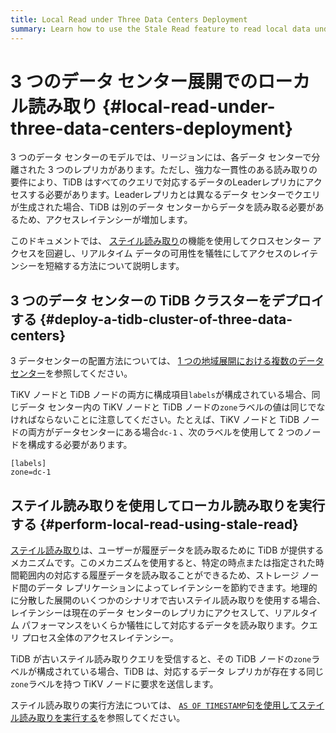 ```yaml
---
title: Local Read under Three Data Centers Deployment
summary: Learn how to use the Stale Read feature to read local data under three DCs deployment and thus reduce cross-center requests.
---
```


# 3 つのデータ センター展開でのローカル読み取り {#local-read-under-three-data-centers-deployment}

3 つのデータ センターのモデルでは、リージョンには、各データ センターで分離された 3 つのレプリカがあります。ただし、強力な一貫性のある読み取りの要件により、TiDB はすべてのクエリで対応するデータのLeaderレプリカにアクセスする必要があります。Leaderレプリカとは異なるデータ センターでクエリが生成された場合、TiDB は別のデータ センターからデータを読み取る必要があるため、アクセスレイテンシーが増加します。

このドキュメントでは、 [ステイル読み取り](/stale-read.md)の機能を使用してクロスセンター アクセスを回避し、リアルタイム データの可用性を犠牲にしてアクセスのレイテンシーを短縮する方法について説明します。

## 3 つのデータ センターの TiDB クラスターをデプロイする {#deploy-a-tidb-cluster-of-three-data-centers}

3 データセンターの配置方法については、 [1 つの地域展開における複数のデータセンター](/multi-data-centers-in-one-city-deployment.md)を参照してください。

TiKV ノードと TiDB ノードの両方に構成項目`labels`が構成されている場合、同じデータ センター内の TiKV ノードと TiDB ノードの`zone`ラベルの値は同じでなければならないことに注意してください。たとえば、TiKV ノードと TiDB ノードの両方がデータセンターにある場合`dc-1` 、次のラベルを使用して 2 つのノードを構成する必要があります。

```
[labels]
zone=dc-1
```

## ステイル読み取りを使用してローカル読み取りを実行する {#perform-local-read-using-stale-read}

[ステイル読み取り](/stale-read.md)は、ユーザーが履歴データを読み取るために TiDB が提供するメカニズムです。このメカニズムを使用すると、特定の時点または指定された時間範囲内の対応する履歴データを読み取ることができるため、ストレージ ノード間のデータ レプリケーションによってレイテンシーを節約できます。地理的に分散した展開のいくつかのシナリオで古いステイル読み取りを使用する場合、 レイテンシーは現在のデータ センターのレプリカにアクセスして、リアルタイム パフォーマンスをいくらか犠牲にして対応するデータを読み取ります。クエリ プロセス全体のアクセスレイテンシー。

TiDB が古いステイル読み取りクエリを受信すると、その TiDB ノードの`zone`ラベルが構成されている場合、TiDB は、対応するデータ レプリカが存在する同じ`zone`ラベルを持つ TiKV ノードに要求を送信します。

ステイル読み取りの実行方法については、 [`AS OF TIMESTAMP`句を使用してステイル読み取りを実行する](/as-of-timestamp.md)を参照してください。

